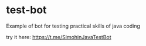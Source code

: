 # test-bot
Example of bot for testing practical skills of java coding 

try it here: https://t.me/SimohinJavaTestBot
